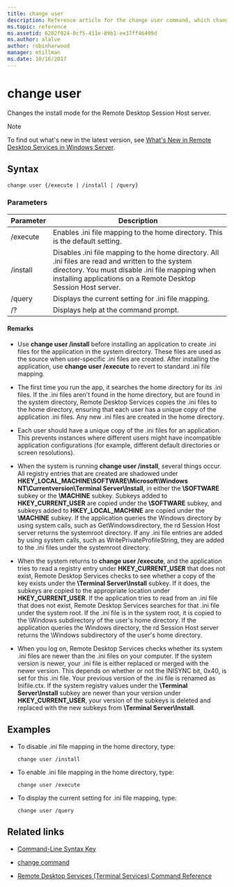 ```yaml
---
title: change user
description: Reference article for the change user command, which changes the install mode for the Remote Desktop Session Host server.
ms.topic: reference
ms.assetid: 6202f024-8cf5-411e-89b1-ee37ff46499d
ms.author: alalve
author: robinharwood
manager: mtillman
ms.date: 10/16/2017
---
```

# change user



Changes the install mode for the Remote Desktop Session Host server.

> [!NOTE]
> To find out what's new in the latest version, see [What's New in Remote Desktop Services in Windows Server](/previous-versions/windows/it-pro/windows-server-2012-r2-and-2012/dn283323(v=ws.11)).

## Syntax

```
change user {/execute | /install | /query}
```

### Parameters

| Parameter | Description |
| --------- | ----------- |
| /execute | Enables .ini file mapping to the home directory. This is the default setting. |
| /install | Disables .ini file mapping to the home directory. All .ini files are read and written to the system directory. You must disable .ini file mapping when installing applications on a Remote Desktop Session Host server. |
| /query | Displays the current setting for .ini file mapping. |
| /? | Displays help at the command prompt. |

#### Remarks

- Use **change user /install** before installing an application to create .ini files for the application in the system directory. These files are used as the source when user-specific .ini files are created. After installing the application, use **change user /execute** to revert to standard .ini file mapping.

- The first time you run the app, it searches the home directory for its .ini files. If the .ini files aren't found in the home directory, but are found in the system directory, Remote Desktop Services copies the .ini files to the home directory, ensuring that each user has a unique copy of the application .ini files. Any new .ini files are created in the home directory.

- Each user should have a unique copy of the .ini files for an application. This prevents instances where different users might have incompatible application configurations (for example, different default directories or screen resolutions).

- When the system is running **change user /install**, several things occur. All registry entries that are created are shadowed under **HKEY_LOCAL_MACHINE\SOFTWARE\Microsoft\Windows NT\Currentversion\Terminal Server\Install**, in either the **\SOFTWARE** subkey or the **\MACHINE** subkey. Subkeys added to **HKEY_CURRENT_USER** are copied under the **\SOFTWARE** subkey, and subkeys added to **HKEY_LOCAL_MACHINE** are copied under the **\MACHINE** subkey. If the application queries the Windows directory by using system calls, such as GetWindowsdirectory, the rd Session Host server returns the systemroot directory. If any .ini file entries are added by using system calls, such as WritePrivateProfileString, they are added to the .ini files under the systemroot directory.

- When the system returns to **change user /execute**, and the application tries to read a registry entry under **HKEY_CURRENT_USER** that does not exist, Remote Desktop Services checks to see whether a copy of the key exists under the **\Terminal Server\Install** subkey. If it does, the subkeys are copied to the appropriate location under **HKEY_CURRENT_USER**. If the application tries to read from an .ini file that does not exist, Remote Desktop Services searches for that .ini file under the system root. If the .ini file is in the system root, it is copied to the \Windows subdirectory of the user's home directory. If the application queries the Windows directory, the rd Session Host server returns the \Windows subdirectory of the user's home directory.

- When you log on, Remote Desktop Services checks whether its system .ini files are newer than the .ini files on your computer. If the system version is newer, your .ini file is either replaced or merged with the newer version. This depends on whether or not the INISYNC bit, 0x40, is set for this .ini file. Your previous version of the .ini file is renamed as Inifile.ctx. If the system registry values under the **\Terminal Server\Install** subkey are newer than your version under **HKEY_CURRENT_USER**, your version of the subkeys is deleted and replaced with the new subkeys from **\Terminal Server\Install**.

## Examples

- To disable .ini file mapping in the home directory, type:

  ```
  change user /install
  ```

- To enable .ini file mapping in the home directory, type:

  ```
  change user /execute
  ```

- To display the current setting for .ini file mapping, type:

  ```
  change user /query
  ```

## Related links

- [Command-Line Syntax Key](command-line-syntax-key.md)

- [change command](change.md)

- [Remote Desktop Services (Terminal Services) Command Reference](remote-desktop-services-terminal-services-command-reference.md)
